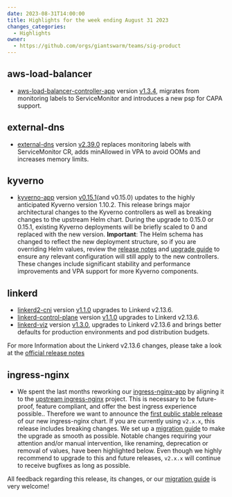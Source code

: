```yaml
---
date: 2023-08-31T14:00:00
title: Highlights for the week ending August 31 2023
changes_categories:
  - Highlights
owner:
  - https://github.com/orgs/giantswarm/teams/sig-product
---
```


## aws-load-balancer
- [aws-load-balancer-controller-app](https://github.com/giantswarm/aws-load-balancer-controller-app) version [v1.3.4](https://github.com/giantswarm/aws-load-balancer-controller-app/blob/main/CHANGELOG.md#134---2023-08-28), migrates from monitoring labels to ServiceMonitor and introduces a new psp for CAPA support.
## external-dns
- [external-dns](https://github.com/giantswarm/external-dns-app/) version [v2.39.0](https://github.com/giantswarm/external-dns-app/blob/main/CHANGELOG.md#2390---2023-08-24) replaces monitoring labels with ServiceMonitor CR, adds minAllowed in VPA to avoid OOMs and increases memory limits.

## kyverno
- [kyverno-app](https://github.com/giantswarm/kyverno-app) version [v0.15.1](https://github.com/giantswarm/kyverno-app/blob/main/CHANGELOG.md#0151---2023-08-16)(and v0.15.0) updates to the highly anticipated Kyverno version 1.10.2. This release brings major architectural changes to the Kyverno controllers as well as breaking changes to the upstream Helm chart. During the upgrade to 0.15.0 or 0.15.1, existing Kyverno deployments will be briefly scaled to 0 and replaced with the new version.
**Important**: The Helm schema has changed to reflect the new deployment structure, so if you are overriding Helm values, review the [release notes](https://github.com/kyverno/kyverno/releases/tag/v1.10.0) and [upgrade guide](https://github.com/kyverno/kyverno/blob/release-1.10/charts/kyverno/README.md#migrating-from-v2-to-v3) to ensure any relevant configuration will still apply to the new controllers. These changes include significant stability and performance improvements and VPA support for more Kyverno components.

## linkerd
- [linkerd2-cni](https://github.com/giantswarm/linkerd2-cni-app) version [v1.1.0](https://github.com/giantswarm/linkerd2-cni-app/blob/main/CHANGELOG.md#110---2023-08-29) upgrades to Linkerd v2.13.6.
- [linkerd-control-plane](https://github.com/giantswarm/linkerd-control-plane-app) version [v1.1.0](https://github.com/giantswarm/linkerd-control-plane-app/blob/main/CHANGELOG.md#110---2023-08-29) upgrades to Linkerd v2.13.6.
- [linkerd-viz](https://github.com/giantswarm/linkerd-viz-app) version [v1.3.0](https://github.com/giantswarm/linkerd-viz-app/blob/main/CHANGELOG.md#130---2023-08-29), upgrades to Linkerd v2.13.6 and brings better defaults for production environments and pod distribution budgets.

For more Information about the Linkerd v2.13.6 changes, please take a look at the [official release notes](https://github.com/linkerd/linkerd2/releases/tag/stable-2.13.6)

## ingress-nginx

- We spent the last months reworking our [ingress-nginx-app](https://github.com/giantswarm/ingress-nginx-app) by aligning it to the [upstream ingress-nginx](https://github.com/kubernetes/ingress-nginx) project. This is necessary to be future-proof, feature compliant, and offer the best ingress experience possible.. Therefore we want to announce the [first public stable release](https://github.com/giantswarm/ingress-nginx-app/blob/main/CHANGELOG.md#300---2023-08-28) of our new ingress-nginx chart.
If you are currently using `v2.x.x`, this release includes breaking changes. We set up a [migration guide](https://github.com/giantswarm/ingress-nginx-app/blob/v3.0.0/migration.md) to make the upgrade as smooth as possible. Notable changes requiring your attention and/or manual intervention, like renaming, deprecation or removal of values, have been highlighted below.
Even though we highly recommend to upgrade to this and future releases, `v2.x.x` will continue to receive bugfixes as long as possible.

All feedback regarding this release, its changes, or our [migration guide](https://github.com/giantswarm/ingress-nginx-app/blob/v3.0.0/migration.md) is very welcome!



